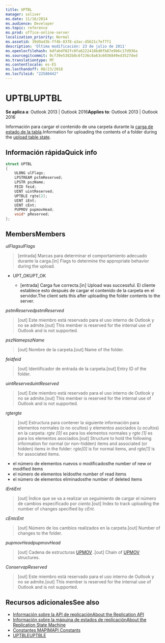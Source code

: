 ```yaml
---
title: UPTBL
manager: soliver
ms.date: 11/16/2014
ms.audience: Developer
ms.topic: reference
ms.prod: office-online-server
localization_priority: Normal
ms.assetid: 39d9ad3b-ff4b-8378-a3ac-d5621c7ef7f1
description: 'Última modificación: 23 de julio de 2011'
ms.openlocfilehash: bdfabdf02fc0fa6222418bd0fb87e9b6c17d936a
ms.sourcegitcommit: 0cf39e5382b8c6f236c8a63c6036849ed3527ded
ms.translationtype: MT
ms.contentlocale: es-ES
ms.lasthandoff: 08/23/2018
ms.locfileid: "22580442"
---
```

# <a name="uptbl"></a><span data-ttu-id="9f689-103">UPTBL</span><span class="sxs-lookup"><span data-stu-id="9f689-103">UPTBL</span></span>

<span data-ttu-id="9f689-104">**Se aplica a**: Outlook 2013 | Outlook 2016</span><span class="sxs-lookup"><span data-stu-id="9f689-104">**Applies to**: Outlook 2013 | Outlook 2016</span></span> 
  
<span data-ttu-id="9f689-105">Información para cargar el contenido de una carpeta durante la [carga de estado de la tabla](upload-table-state.md).</span><span class="sxs-lookup"><span data-stu-id="9f689-105">Information for uploading the contents of a folder during the [upload table state](upload-table-state.md).</span></span>
  
## <a name="quick-info"></a><span data-ttu-id="9f689-106">Información rápida</span><span class="sxs-lookup"><span data-stu-id="9f689-106">Quick info</span></span>

```cpp
struct UPTBL 
{ 
    ULONG ulFlags; 
    LPSTREAM pstmReserved; 
    LPSTR pszName; 
    FEID feid; 
    UINT uintReserved; 
    UPTBLE rgte[2]; 
    UINT iEnt; 
    UINT cEnt; 
    PUPMOV pupmovHead; 
    void* pReserved; 
};
```

## <a name="members"></a><span data-ttu-id="9f689-107">Members</span><span class="sxs-lookup"><span data-stu-id="9f689-107">Members</span></span>

<span data-ttu-id="9f689-108">_ulFlags_</span><span class="sxs-lookup"><span data-stu-id="9f689-108">_ulFlags_</span></span>
  
> <span data-ttu-id="9f689-109">[entrada] Marcas para determinar el comportamiento adecuado durante la carga.</span><span class="sxs-lookup"><span data-stu-id="9f689-109">[in] Flags to determine the appropriate behavior during the upload.</span></span>
    
  - <span data-ttu-id="9f689-110">UPT_OK</span><span class="sxs-lookup"><span data-stu-id="9f689-110">UPT_OK</span></span>
    
    - <span data-ttu-id="9f689-111">[entrada] Carga fue correcta.</span><span class="sxs-lookup"><span data-stu-id="9f689-111">[in] Upload was successful.</span></span> <span data-ttu-id="9f689-112">El cliente establece esto después de cargar el contenido de la carpeta en el servidor.</span><span class="sxs-lookup"><span data-stu-id="9f689-112">The client sets this after uploading the folder contents to the server.</span></span>
    
<span data-ttu-id="9f689-113">_pstmReserved_</span><span class="sxs-lookup"><span data-stu-id="9f689-113">_pstmReserved_</span></span>
  
> <span data-ttu-id="9f689-114">[out] Este miembro está reservado para el uso interno de Outlook y no se admite.</span><span class="sxs-lookup"><span data-stu-id="9f689-114">[out] This member is reserved for the internal use of Outlook and is not supported.</span></span> 
    
<span data-ttu-id="9f689-115">_pszName_</span><span class="sxs-lookup"><span data-stu-id="9f689-115">_pszName_</span></span>
  
> <span data-ttu-id="9f689-116">[out] Nombre de la carpeta.</span><span class="sxs-lookup"><span data-stu-id="9f689-116">[out] Name of the folder.</span></span>
    
<span data-ttu-id="9f689-117">_feid_</span><span class="sxs-lookup"><span data-stu-id="9f689-117">_feid_</span></span>
  
> <span data-ttu-id="9f689-118">[out] Identificador de entrada de la carpeta.</span><span class="sxs-lookup"><span data-stu-id="9f689-118">[out] Entry ID of the folder.</span></span>
    
<span data-ttu-id="9f689-119">_uintReserved_</span><span class="sxs-lookup"><span data-stu-id="9f689-119">_uintReserved_</span></span>
  
> <span data-ttu-id="9f689-120">[out] Este miembro está reservado para el uso interno de Outlook y no se admite.</span><span class="sxs-lookup"><span data-stu-id="9f689-120">[out] This member is reserved for the internal use of Outlook and is not supported.</span></span> 
    
<span data-ttu-id="9f689-121">_rgte_</span><span class="sxs-lookup"><span data-stu-id="9f689-121">_rgte_</span></span>
  
> <span data-ttu-id="9f689-122">[out] Estructura para contener la siguiente información para elementos normales (o no ocultos) y elementos asociados (u ocultos) en la carpeta: _rgte [0]_ es para los elementos normales y _rgte [1]_ es para los elementos asociados.</span><span class="sxs-lookup"><span data-stu-id="9f689-122">[out] Structure to hold the following information for normal (or non-hidden) items and associated (or hidden) items in the folder:  _rgte[0]_ is for normal items, and  _rgte[1]_ is for associated items.</span></span> 
    
   - <span data-ttu-id="9f689-123">el número de elementos nuevos o modificados</span><span class="sxs-lookup"><span data-stu-id="9f689-123">the number of new or modified items</span></span>
   - <span data-ttu-id="9f689-124">el número de elementos leídos</span><span class="sxs-lookup"><span data-stu-id="9f689-124">the number of read items</span></span> 
   - <span data-ttu-id="9f689-125">el número de elementos eliminados</span><span class="sxs-lookup"><span data-stu-id="9f689-125">the number of deleted items</span></span>
    
 <span data-ttu-id="9f689-126">_iEnt_</span><span class="sxs-lookup"><span data-stu-id="9f689-126">_iEnt_</span></span>
  
> <span data-ttu-id="9f689-127">[out] Índice que se va a realizar un seguimiento de cargar el número de cambios especificado por _ciento_.</span><span class="sxs-lookup"><span data-stu-id="9f689-127">[out] Index to track uploading the number of changes specified by  _cEnt_.</span></span>
    
<span data-ttu-id="9f689-128">_cEnt_</span><span class="sxs-lookup"><span data-stu-id="9f689-128">_cEnt_</span></span>
  
> <span data-ttu-id="9f689-129">[out] Número de los cambios realizados en la carpeta.</span><span class="sxs-lookup"><span data-stu-id="9f689-129">[out] Number of changes to the folder.</span></span>
    
<span data-ttu-id="9f689-130">_pupmovHead_</span><span class="sxs-lookup"><span data-stu-id="9f689-130">_pupmovHead_</span></span>
  
> <span data-ttu-id="9f689-131">[out] Cadena de estructuras [UPMOV](upmov.md) .</span><span class="sxs-lookup"><span data-stu-id="9f689-131">[out] Chain of [UPMOV](upmov.md) structures.</span></span> 
    
<span data-ttu-id="9f689-132">_Conserva_</span><span class="sxs-lookup"><span data-stu-id="9f689-132">_pReserved_</span></span>
  
> <span data-ttu-id="9f689-133">[out] Este miembro está reservado para el uso interno de Outlook y no se admite.</span><span class="sxs-lookup"><span data-stu-id="9f689-133">[out] This member is reserved for the internal use of Outlook and is not supported.</span></span>
    
## <a name="see-also"></a><span data-ttu-id="9f689-134">Recursos adicionales</span><span class="sxs-lookup"><span data-stu-id="9f689-134">See also</span></span>

- [<span data-ttu-id="9f689-135">Información sobre la API de replicación</span><span class="sxs-lookup"><span data-stu-id="9f689-135">About the Replication API</span></span>](about-the-replication-api.md)
- [<span data-ttu-id="9f689-136">Información sobre la máquina de estados de replicación</span><span class="sxs-lookup"><span data-stu-id="9f689-136">About the Replication State Machine</span></span>](about-the-replication-state-machine.md)
- [<span data-ttu-id="9f689-137">Constantes MAPI</span><span class="sxs-lookup"><span data-stu-id="9f689-137">MAPI Constants</span></span>](mapi-constants.md)
- [<span data-ttu-id="9f689-138">UPTBLE</span><span class="sxs-lookup"><span data-stu-id="9f689-138">UPTBLE</span></span>](uptble.md)

